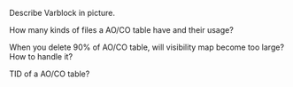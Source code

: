 Describe Varblock in picture.

How many kinds of files a AO/CO table have and their usage?

When you delete 90% of AO/CO table, will visibility map become too large? How to handle it?

TID of a AO/CO table?
